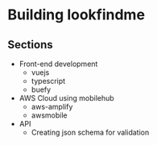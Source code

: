 # Building lookfindme
## Sections
* Front-end development
  * vuejs
  * typescript
  * buefy
* AWS Cloud using mobilehub
  * aws-amplify
  * awsmobile
* API
  * Creating json schema for validation
  